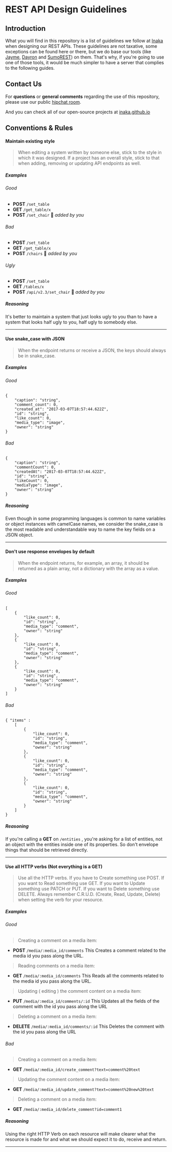 # REST API Design Guidelines

## Introduction
What you will find in this repository is a list of guidelines we follow at [Inaka](http://inaka.net) when designing our REST APIs.
These guidelines are not taxative, some exceptions can be found here or there, but we do base our tools (like [Jayme](http://github.com/inaka/Jayme), [Dayron](http://github.com/inaka/Dayron) and [SumoREST](http://github.com/inaka/sumo_rest)) on them. That's why, if you're going to use one of those tools, it would be much simpler to have a server that complies to the following guides.

## Contact Us

For **questions** or **general comments** regarding the use of this repository, please use our public
[hipchat room](http://inaka.net/hipchat).

And you can check all of our open-source projects at [inaka.github.io](http://inaka.github.io)



## Conventions & Rules

#### Maintain existing style

> When editing a system written by someone else, stick to the style in which it was designed. If a project has an overall style, stick to that when adding, removing or updating API endpoints as well.

##### Examples

###### Good

- **POST** `/set_table`
- **GET** `/get_table/x`
- **POST** `/set_chair` ⃪ _added by you_

###### Bad

- **POST** `/set_table`
- **GET** `/get_table/x`
- **POST** `/chairs` ⃪ _added by you_

###### Ugly

- **POST** `/set_table`
- **GET** `/tables/x`
- **POST** `/api/v2.3/set_chair` ⃪ _added by you_

##### Reasoning

It's better to maintain a system that just looks ugly to you than to have a system that looks half ugly to you, half ugly to somebody else.

------

#### 

#### Use snake_case with JSON

> When the endpoint returns or receive a JSON, the keys should always be in snake_case.


##### Examples
###### Good
```
{
	"caption": "string",
	"comment_count": 0,
	"created_at": "2017-03-07T18:57:44.622Z",
	"id": "string",
	"like_count": 0,
	"media_type": "image",
	"owner": "string"
}
```

###### Bad

```
{
	"caption": "string",
	"commentCount": 0,
	"createdAt": "2017-03-07T18:57:44.622Z",
	"id": "string",
	"likeCount": 0,
	"mediaType": "image",
	"owner": "string"  
}
```

##### Reasoning
Even though in some programming languages is common to name variables or object instances with camelCase names, we consider the snake_case is the most readable and understandable way to name the key fields on a JSON object.

---

#### Don't use response envelopes by default
> When the endpoint returns, for example, an array, it should be returned as a plain array, not a dictionary with the array as a value.


##### Examples
###### Good

```
[
	{
		"like_count": 0,
		"id": "string",
		"media_type": "comment",
		"owner": "string"
	},
	{
		"like_count": 0,
		"id": "string",
		"media_type": "comment",
		"owner": "string"
	},
	{
		"like_count": 0,
		"id": "string",
		"media_type": "comment",
		"owner": "string"
	}
]
```
###### Bad
```
{ "items" :
	[
		{
			"like_count": 0,
			"id": "string",
			"media_type": "comment",
			"owner": "string"
		},
		{
			"like_count": 0,
			"id": "string",
			"media_type": "comment",
			"owner": "string"
		},
		{
			"like_count": 0,
			"id": "string",
			"media_type": "comment",
			"owner": "string"
		}
	]
}
```

##### Reasoning
If you're calling a **GET** on `/entities` , you're asking for a list of entities, not an object with the entities inside one of its properties. So don't envelope things that should be retrieved directly.

---

#### Use all HTTP verbs (Not everything is a GET)
> Use all the HTTP verbs. If you have to Create something use POST. If you want to Read something use GET. If you want to Update something use PATCH or PUT. If you want to Delete something use DELETE. Always remember C.R.U.D. (Create, Read, Update, Delete) when setting the verb for your resource.


##### Examples
###### Good

>Creating a comment on a media item: 

- **POST** `/media/:media_id/comments`
   This Creates a comment related to the media id you pass along the URL.
> Reading comments on a media item:

- **GET** `/media/:media_id/comments`
   This Reads all the comments related to the media id you pass along the URL.
> Updating ( editing ) the comment content on a media item:

- **PUT**  `/media/:media_id/comments/:id`
   This Updates all the fields of the comment with the id you pass along the URL
> Deleting a comment on a media item:

- **DELETE** `/media/:media_id/comments/:id`
   This Deletes the comment with the id you pass along the URL

###### Bad
> Creating a comment on a media item: 

- **GET** `/media/:media_id/create_comment?text=comment%20text`

> Updating the comment content on a media item:

- **GET**  `/media/:media_id/update_comment?text=comment%20new%20text`
> Deleting a comment on a media item:

- **GET** `/media/:media_id/delete_comment?id=comment1`


##### Reasoning
Using the right HTTP Verb on each resource will make clearer what the resource is made for and what we should expect it to do, receive and return. 

***
